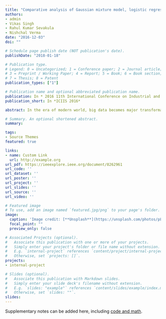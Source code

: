 ```yaml
---
title: "Comparative analysis of Gaussian mixture model, logistic regression and random forest for big data classification using map reduce"
authors:
- admin
- Vikas Singh
- Rahul Kumar Sevakula
- Nishchal Verma 
date: "2016-12-03"
doi: ""

# Schedule page publish date (NOT publication's date).
publishDate: "2018-01-18"

# Publication type.
# Legend: 0 = Uncategorized; 1 = Conference paper; 2 = Journal article;
# 3 = Preprint / Working Paper; 4 = Report; 5 = Book; 6 = Book section;
# 7 = Thesis; 8 = Patent
publication_types: ["1"]

# Publication name and optional abbreviated publication name.
publication: In * 2016 11th International Conference on Industrial and Information Systems (ICIIS)*
publication_short: In *ICIIS 2016*

abstract: In the era of modern world, big data becomes major transformation of new technology, The amount of data generated by mankind is growing every year. To classify such big data is a challenging task with standard data mining techniques. This paper presents a Map Reduce based algorithm with Gaussian mixture model(GMM), Logistic regression(LR) and Random forest classifier(RFC). While, map phase determines the probabilities and class labels of the test data, the reduce phase predicts the class labels of test data by aggregating results from all the mappers. We have analyzed these algorithms on the basis of test accuracy, run time and number of mappers on multiple big data sets.

# Summary. An optional shortened abstract.
summary: 

tags:
- Source Themes
featured: true

links:
- name: Custom Link
  url: http://example.org
url_pdf: https://ieeexplore.ieee.org/document/8262961
url_code: ''
url_dataset: ''
url_poster: ''
url_project: ''
url_slides: ''
url_source: ''
url_video: ''

# Featured image
# To use, add an image named `featured.jpg/png` to your page's folder. 
image:
  caption: 'Image credit: [**Unsplash**](https://unsplash.com/photos/pLCdAaMFLTE)'
  focal_point: ""
  preview_only: false

# Associated Projects (optional).
#   Associate this publication with one or more of your projects.
#   Simply enter your project's folder or file name without extension.
#   E.g. `internal-project` references `content/project/internal-project/index.md`.
#   Otherwise, set `projects: []`.
projects:
- internal-project

# Slides (optional).
#   Associate this publication with Markdown slides.
#   Simply enter your slide deck's filename without extension.
#   E.g. `slides: "example"` references `content/slides/example/index.md`.
#   Otherwise, set `slides: ""`.
slides: 
---
```



Supplementary notes can be added here, including [code and math](https://sourcethemes.com/academic/docs/writing-markdown-latex/).


